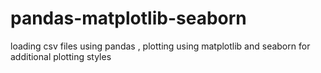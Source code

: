 # pandas-matplotlib-seaborn
loading csv files using pandas , plotting using matplotlib and seaborn for additional plotting styles
